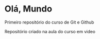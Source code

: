 # Olá, Mundo
 Primeiro repositório do curso de Git e Github

Repositório criado na aula do curso em video 

